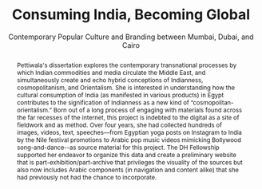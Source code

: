 ---
pid: g2021petiwala
done: true
title: Consuming India, Becoming Global
subtitle: Contemporary Popular Culture and Branding between Mumbai, Dubai, and Cairo
category: Grad Fellowship Project
tags:
- visual-culture
cohort_year: '2021'
abstract: Pettiwala's dissertation explores the contemporary transnational processes
  by which Indian commodities and media circulate the Middle East, and simultaneously
  create and echo hybrid conceptions of Indianness, cosmopolitanism, and Orientalism.
  She is interested in understanding how the cultural consumption of India (as manifested
  in various products) in Egypt contributes to the signification of Indianness as
  a new kind of “cosmopolitan-orientalism.” Born out of a long process of engaging
  with materials found across the far recesses of the internet, this project is indebted
  to the digital as a site of fieldwork and as method. Over four years, she had collected
  hundreds of images, videos, text, speeches—from Egyptian yoga posts on Instagram
  to India by the Nile festival promotions to Arabic pop music videos mimicking Bollywood
  song-and-dance--as source material for this project. The DH Fellowship supported
  her endeavor to organize this data and create a preliminary website that is part-exhibition/part-archive
  that privileges the visuality of the sources but also now includes Arabic components
  (in navigation and content alike) that she had previously not had the chance to
  incorporate.
pis:
- petiwala
layout: project
---